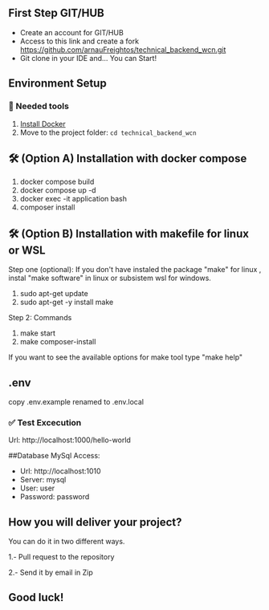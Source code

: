 ## First Step GIT/HUB
- Create an account for GIT/HUB
- Access to this link and create a fork https://github.com/arnauFreightos/technical_backend_wcn.git
- Git clone in your IDE and... You can Start!


## Environment Setup

###  🐳 Needed tools

1. [Install Docker](https://www.docker.com/get-started)
3. Move to the project folder: `cd technical_backend_wcn`


## 🛠️ (Option A) Installation with docker compose

1. docker compose build
2. docker compose up -d
3. docker exec -it application bash
4. composer install


## 🛠️ (Option B) Installation with makefile for linux or WSL

Step one (optional): If you don't have instaled the package "make" for linux  , instal "make software" in linux or subsistem wsl for windows.

1. sudo apt-get update
2. sudo apt-get -y install make

Step 2: Commands

1. make start
2. make composer-install

If you want to see the available options for make tool type "make help"


## .env
copy .env.example renamed to .env.local

### ✅ Test Excecution

Url: http://localhost:1000/hello-world

##Database
MySql Access:
- Url: http://localhost:1010
- Server: mysql
- User: user
- Password: password

## How you will deliver your project?

You can do it in two different ways.

1.- Pull request to the repository

2.- Send it by email in Zip


## Good luck!